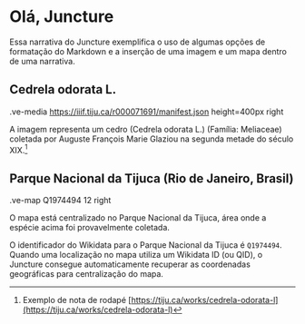 # Olá, Juncture

Essa narrativa do Juncture exemplifica o uso de algumas opções de formatação do Markdown e a inserção de uma imagem e um mapa dentro de uma narrativa.

## Cedrela odorata L.

.ve-media https://iiif.tiju.ca/r000071691/manifest.json height=400px right

A imagem representa um cedro (Cedrela odorata L.) (Família: Meliaceae) coletada por Auguste François Marie Glaziou na segunda metade do século XIX.[^1]


## Parque Nacional da Tijuca (Rio de Janeiro, Brasil)

.ve-map Q1974494 12 right

O mapa está centralizado no Parque Nacional da Tijuca, área onde a espécie acima foi provavelmente coletada.

O identificador do Wikidata para o Parque Nacional da Tijuca é `Q1974494`.  Quando uma localização no mapa utiliza um Wikidata ID (ou QID), o Juncture consegue automaticamente recuperar as coordenadas geográficas para centralização do mapa.

[^1]: Exemplo de nota de rodapé [https://tiju.ca/works/cedrela-odorata-l](https://tiju.ca/works/cedrela-odorata-l)

